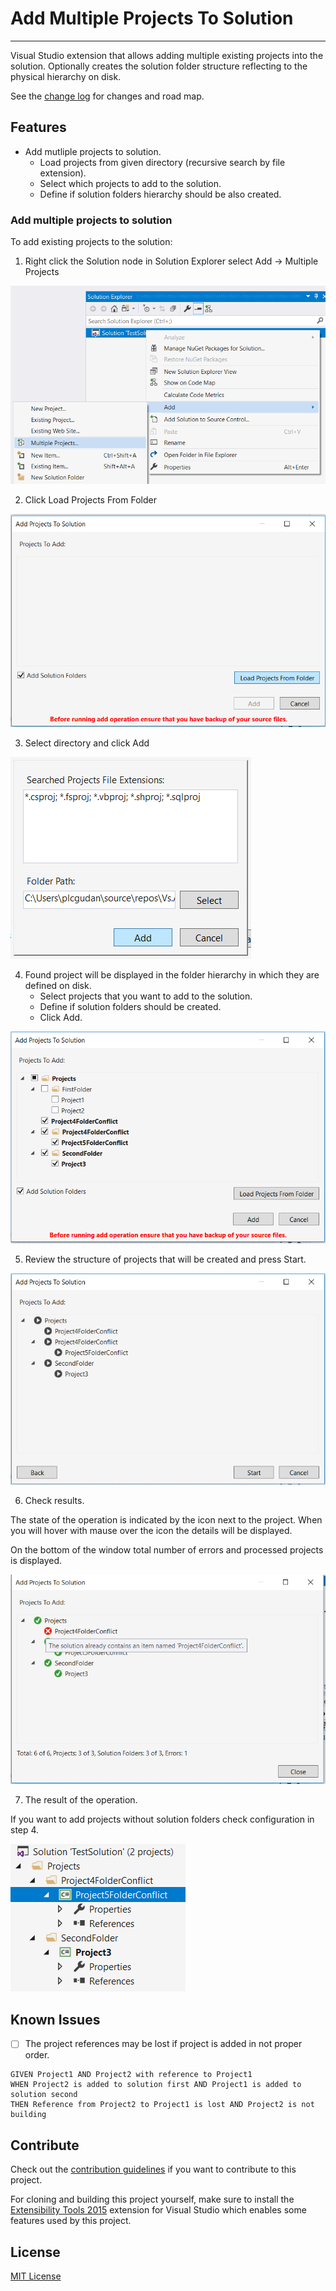 # Add Multiple Projects To Solution

<!-- Replace this badge with your own-->
<!-- PLACE FOR BUILD BADGE -->

<!-- Update the VS Gallery link after you upload the VSIX-->
<!--
Download this extension from the [VS Gallery](https://visualstudiogallery.msdn.microsoft.com/[GuidFromGallery])
or get the [CI build](http://vsixgallery.com/extension/2ed01419-2b11-4128-a2ca-0adfa0fc7498/).
-->

---------------------------------------

Visual Studio extension that allows adding multiple existing projects into 
the solution. Optionally creates the solution folder structure reflecting 
to the physical hierarchy on disk.

See the [change log](CHANGELOG.md) for changes and road map.

## Features

- Add mutliple projects to solution.
	- Load projects from given directory (recursive search by file extension).
    - Select which projects to add to the solution.
    - Define if solution folders hierarchy should be also created.

### Add multiple projects to solution
To add existing projects to the solution:
1. Right click the Solution node in Solution Explorer select Add -> Multiple Projects

![Click Add Multiple Command](docs/img/ClickAddMultipleCommand.png)

2. Click Load Projects From Folder

![Click Load From Folder](docs/img/ClickLoadFromFolder.png)

3. Select directory and click Add

![Select Folder For Loading Projects](docs/img/SelectFolderForLoadingProjects.png)

4. Found project will be displayed in the folder hierarchy in which they are defined on disk.
	- Select projects that you want to add to the solution. 
    - Define if solution folders should be created.
    - Click Add.

![Select Projects To Add](docs/img/SelectProjectsToAdd.png)

5. Review the structure of projects that will be created and press Start.

![Add Progress Review Configuration](docs/img/AddProgressReviewConfiguration.png)

6. Check results. 

The state of the operation is indicated by the icon next to the project.
When you will hover with mause over the icon the details will be displayed.

On the bottom of the window total number of errors and processed projects is displayed.

![Add Progress Review Results](docs/img/AddProgressReviewResults.png)

7. The result of the operation.

If you want to add projects without solution folders check configuration in step 4.

![Add Result With Solution Folders](docs/img/AddResultWithSolutionFolders.png)

## Known Issues
- [ ] The project references may be lost if project is added in not proper order.
```
GIVEN Project1 AND Project2 with reference to Project1
WHEN Project2 is added to solution first AND Project1 is added to solution second 
THEN Reference from Project2 to Project1 is lost AND Project2 is not building
```

## Contribute
Check out the [contribution guidelines](CONTRIBUTING.md)
if you want to contribute to this project.

For cloning and building this project yourself, make sure
to install the
[Extensibility Tools 2015](https://visualstudiogallery.msdn.microsoft.com/ab39a092-1343-46e2-b0f1-6a3f91155aa6)
extension for Visual Studio which enables some features
used by this project.

## License
[MIT License](LICENSE)
